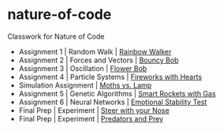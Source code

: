 # nature-of-code
Classwork for Nature of Code
* Assignment 1 | Random Walk | [Rainbow Walker](https://lillianritchie.github.io/nature-of-code/randomWalker/)
* Assignment 2 | Forces and Vectors | [Bouncy Bob](https://lillianritchie.github.io/nature-of-code/bouncyBob/)
* Assignment 3 | Oscillation | [Flower Bob](https://lillianritchie.github.io/nature-of-code/wigglyBob/)
* Assignment 4 | Particle Systems | [Fireworks with Hearts](https://lillianritchie.github.io/nature-of-code/fireworks/)
* Simulation Assignment | [Moths vs. Lamp](https://lillianritchie.github.io/nature-of-code/moth/)
* Assignment 5 | Genetic Algorithms | [Smart Rockets with Gas](https://lillianritchie.github.io/nature-of-code/smartRocketsGas)
* Assignment 6 | Neural Networks | [Emotional Stability Test](https://lillianritchie.github.io/nature-of-code/emotionalStability)
* Final Prep | Experiment | [Steer with your Nose](https://lillianritchie.github.io/nature-of-code/steeringExperimentMl5)
* Final Prep | Experiment | [Predators and Prey](https://lillianritchie.github.io/nature-of-code/separate-seek)
